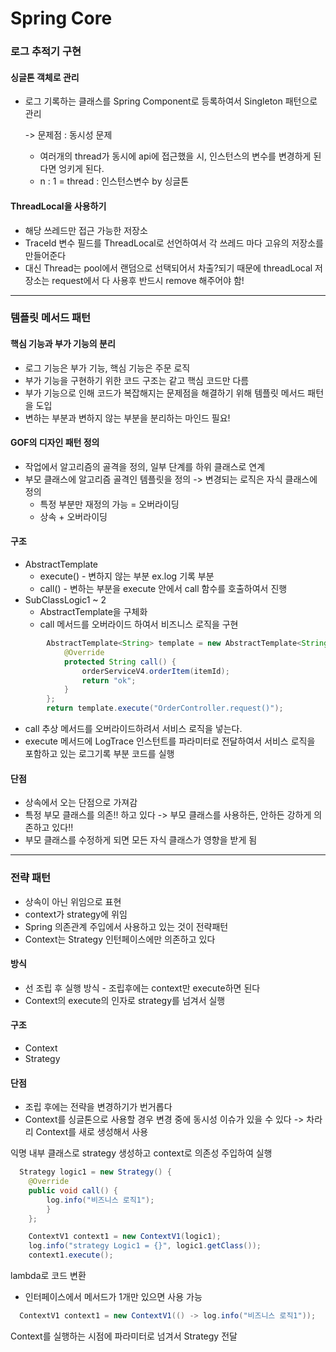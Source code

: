 # Spring Core 

### 로그 추적기 구현
#### 싱글톤 객체로 관리
* 로그 기록하는 클래스를 Spring Component로 등록하여서 Singleton 패턴으로 관리
    
    -> 문제점 : 동시성 문제 
  * 여러개의 thread가 동시에 api에 접근했을 시, 인스턴스의 변수를 변경하게 된다면 엉키게 된다.
  * n : 1 = thread : 인스턴스변수 by 싱글톤

#### ThreadLocal을 사용하기
* 해당 쓰레드만 접근 가능한 저장소
* TraceId 변수 필드를 ThreadLocal로 선언하여서 각 쓰레드 마다 고유의 저장소를 만들어준다
* 대신 Thread는 pool에서 랜덤으로 선택되어서 차출?되기 때문에 threadLocal 저장소는 request에서 다 사용후 반드시 remove 해주어야 함!
---
### 템플릿 메서드 패턴
#### 핵심 기능과 부가 기능의 분리
* 로그 기능은 부가 기능, 핵심 기능은 주문 로직
* 부가 기능을 구현하기 위한 코드 구조는 같고 핵심 코드만 다름
* 부가 기능으로 인해 코드가 복잡해지는 문제점을 해결하기 위해 템플릿 메서드 패턴을 도입
* 변하는 부분과 변하지 않는 부분을 분리하는 마인드 필요!

#### GOF의 디자인 패턴 정의
* 작업에서 알고리즘의 골격을 정의, 일부 단계를 하위 클래스로 연계
* 부모 클래스에 알고리즘 골격인 템플릿을 정의 -> 변경되는 로직은 자식 클래스에 정의
  * 특정 부분만 재정의 가능 = 오버라이딩
  * 상속 + 오버라이딩

#### 구조
* AbstractTemplate
  * execute() - 변하지 않는 부분 ex.log 기록 부분
  * call() - 변하는 부분을 execute 안에서 call 함수를 호출하여서 진행
* SubClassLogic1 ~ 2
  * AbstractTemplate을 구체화
  * call 메서드를 오버라이드 하여서 비즈니스 로직을 구현

```java
        AbstractTemplate<String> template = new AbstractTemplate<String>(trace) {
            @Override
            protected String call() {
                orderServiceV4.orderItem(itemId);
                return "ok";
            }
        };
        return template.execute("OrderController.request()");
```
* call 추상 메서드를 오버라이드하려서 서비스 로직을 넣는다.
* execute 메서드에 LogTrace 인스턴트를 파라미터로 전달하여서 서비스 로직을 포함하고 있는 로그기록 부분 코드를 실행


#### 단점
* 상속에서 오는 단점으로 가져감
* 특정 부모 클래스를 의존!! 하고 있다 -> 부모 클래스를 사용하든, 안하든 강하게 의존하고 있다!!
* 부모 클래스를 수정하게 되면 모든 자식 클래스가 영향을 받게 됨

---
### 전략 패턴
* 상속이 아닌 위임으로 표현
* context가 strategy에 위임
* Spring 의존관계 주입에서 사용하고 있는 것이 전략패턴
* Context는 Strategy 인턴페이스에만 의존하고 있다

#### 방식
* 선 조립 후 실행 방식 - 조립후에는 context만 execute하면 된다
* Context의 execute의 인자로 strategy를 넘겨서 실행

#### 구조
* Context
* Strategy


#### 단점
* 조립 후에는 전략을 변경하기가 번거롭다
* Context를 싱글톤으로 사용할 경우 변경 중에 동시성 이슈가 있을 수 있다 -> 차라리 Context를 새로 생성해서 사용

익명 내부 클래스로 strategy 생성하고 context로 의존성 주입하여 실행
```java
  Strategy logic1 = new Strategy() {
    @Override
    public void call() {
        log.info("비즈니스 로직1");
        }
    };

    ContextV1 context1 = new ContextV1(logic1);
    log.info("strategy Logic1 = {}", logic1.getClass());
    context1.execute();
```

lambda로 코드 변환
* 인터페이스에서 메서드가 1개만 있으면 사용 가능
```java
  ContextV1 context1 = new ContextV1(() -> log.info("비즈니스 로직1"));
```

Context를 실행하는 시점에 파라미터로 넘겨서 Strategy 전달

